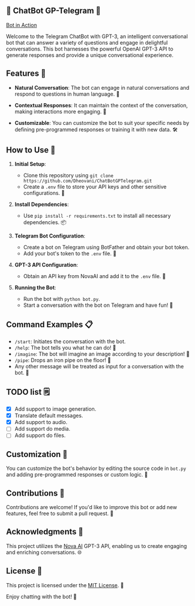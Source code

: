 ## 🤖 ChatBot GP-Telegram 🚀

[Bot in Action](https://github.com/Dheovani/ChatBotGPTelegram/assets/79609196/6a3a707d-c3e9-4801-ac99-df5ed911c0cc)

Welcome to the Telegram ChatBot with GPT-3, an intelligent conversational bot that can answer a variety of questions and engage in delightful conversations. This bot harnesses the powerful OpenAI GPT-3 API to generate responses and provide a unique conversational experience.

## Features 🌟

- **Natural Conversation**: The bot can engage in natural conversations and respond to questions in human language. 💬

- **Contextual Responses**: It can maintain the context of the conversation, making interactions more engaging. 🔄

- **Customizable**: You can customize the bot to suit your specific needs by defining pre-programmed responses or training it with new data. 🛠️

## How to Use 🚀

1. **Initial Setup**:
   - Clone this repository using `git clone https://github.com/Dheovani/ChatBotGPTelegram.git`
   - Create a `.env` file to store your API keys and other sensitive configurations. 🔑

2. **Install Dependencies**:
   - Use `pip install -r requirements.txt` to install all necessary dependencies. 📦

3. **Telegram Bot Configuration**:
   - Create a bot on Telegram using BotFather and obtain your bot token.
   - Add your bot's token to the `.env` file. 🤖

4. **GPT-3 API Configuration**:
   - Obtain an API key from NovaAI and add it to the `.env` file. 🔑

5. **Running the Bot**:
   - Run the bot with `python bot.py`.
   - Start a conversation with the bot on Telegram and have fun! 🎉

## Command Examples 📋

- `/start`: Initiates the conversation with the bot.
- `/help`: The bot tells you what he can do! 🤖
- `/imagine`: The bot will imagine an image according to your description! 💭
- `/pipe`: Drops an iron pipe on the floor! 🔧
- Any other message will be treated as input for a conversation with the bot. 💬

## TODO list 🗒️

- [x] Add support to image generation.
- [x] Translate default messages.
- [x] Add support to audio.
- [ ] Add support do media.
- [ ] Add support do files.

## Customization 🧩

You can customize the bot's behavior by editing the source code in `bot.py` and adding pre-programmed responses or custom logic. 🧬

## Contributions 🤝

Contributions are welcome! If you'd like to improve this bot or add new features, feel free to submit a pull request. 🙌

## Acknowledgments 🙏

This project utilizes the [Nova AI](https://nova-oss.com/) GPT-3 API, enabling us to create engaging and enriching conversations. 🌐

## License 📜

This project is licensed under the [MIT License](LICENSE). 📄

Enjoy chatting with the bot! 🤗
